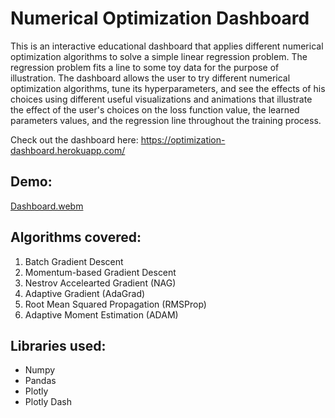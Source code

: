 # Numerical Optimization Dashboard
This is an interactive educational dashboard that applies different numerical optimization algorithms to solve a simple linear regression problem.
The regression problem fits a line to some toy data for the purpose of illustration.
The dashboard allows the user to try different numerical optimization algorithms, tune its hyperparameters, and see the effects of his choices using different useful visualizations and animations that illustrate the effect of the user's choices on the loss function value, the learned parameters values, and the regression line throughout the training process.  

Check out the dashboard here: https://optimization-dashboard.herokuapp.com/

## Demo:
[Dashboard.webm](https://user-images.githubusercontent.com/44211916/177793788-b2c9d29e-d239-4f81-9cb5-dd6cd0a7c0e2.webm)


## Algorithms covered:
1. Batch Gradient Descent
2. Momentum-based Gradient Descent
3. Nestrov Accelearted Gradient (NAG)
4. Adaptive Gradient (AdaGrad)
5. Root Mean Squared Propagation (RMSProp)
6. Adaptive Moment Estimation (ADAM)

## Libraries used:
- Numpy
- Pandas
- Plotly
- Plotly Dash
